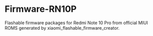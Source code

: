 # Firmware-RN10P

Flashable firmware packages for Redmi Note 10 Pro from official MIUI ROMS generated by xiaomi_flashable_firmware_creator.
